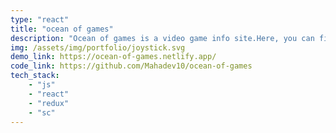```yaml
---
type: "react"
title: "ocean of games"
description: "Ocean of games is a video game info site.Here, you can find news about latest video games ,upcoming video games and new video games.You, can also search and find in-depth info about your favourite game."
img: /assets/img/portfolio/joystick.svg
demo_link: https://ocean-of-games.netlify.app/
code_link: https://github.com/Mahadev10/ocean-of-games
tech_stack: 
    - "js"
    - "react"
    - "redux"
    - "sc"
---
```

